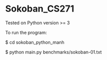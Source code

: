 # Sokoban_CS271

Tested on Python version >= 3

To run the program:

$ cd sokoban_python_manh

$ python main.py benchmarks/sokoban-01.txt
